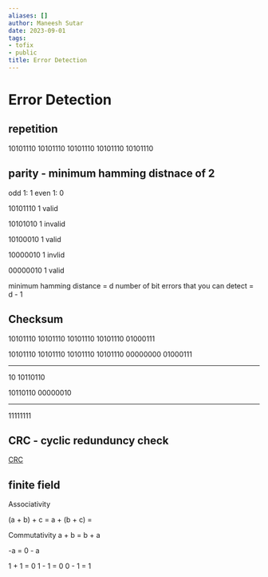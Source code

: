 ```yaml
---
aliases: []
author: Maneesh Sutar
date: 2023-09-01
tags:
- tofix
- public
title: Error Detection
---
```


# Error Detection

## repetition

10101110 10101110 10101110 10101110 10101110

## parity - minimum hamming distnace of 2

odd 1: 1
even 1: 0

10101110 1 valid

10101010 1 invalid

10100010 1 valid

10000010 1 invlid

00000010 1 valid

minimum hamming distance = d
number of bit errors that you can detect = d - 1

## Checksum

10101110 10101110 10101110 10101110 01000111

10101110
10101110
10101110
10101110
00000000
01000111

------------
10 10110110

10110110
00000010

---------

11111111

## CRC - cyclic redunduncy check

[CRC](CRC.md)

## finite field

Associativity

(a + b) + c = a + (b + c) =

Commutativity
a + b = b + a

-a = 0 - a

1 + 1 = 0
1 - 1 = 0
0 - 1 = 1
